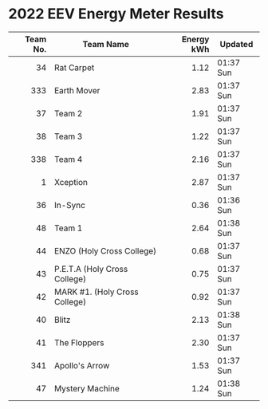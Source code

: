 # 2022 EEV Energy Meter Results
|Team No.|Team Name|Energy kWh|Updated|
|---:|---|---:|---|
|34|Rat Carpet|1.12|01:37 Sun|
|333|Earth Mover|2.83|01:37 Sun|
|37|Team 2|1.91|01:37 Sun|
|38|Team 3|1.22|01:37 Sun|
|338|Team 4|2.16|01:37 Sun|
|1|Xception|2.87|01:37 Sun|
|36|In-Sync|0.36|01:36 Sun|
|48|Team 1|2.64|01:38 Sun|
|44|ENZO (Holy Cross College)|0.68|01:37 Sun|
|43|P.E.T.A (Holy Cross College)|0.75|01:37 Sun|
|42|MARK #1. (Holy Cross College)|0.92|01:37 Sun|
|40|Blitz|2.13|01:38 Sun|
|41|The Floppers|2.30|01:37 Sun|
|341|Apollo's Arrow|1.53|01:37 Sun|
|47|Mystery Machine|1.24|01:38 Sun|
